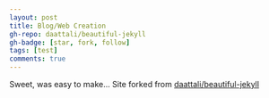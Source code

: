```yaml
---
layout: post
title: Blog/Web Creation
gh-repo: daattali/beautiful-jekyll
gh-badge: [star, fork, follow]
tags: [test]
comments: true
---
```


Sweet, was easy to make... Site forked from [daattali/beautiful-jekyll](https://github.com/daattali/beautiful-jekyll)
